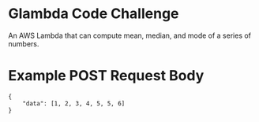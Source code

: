 # Glambda Code Challenge

An AWS Lambda that can compute mean, median, and mode of a series of numbers.

# Example POST Request Body

    {
        "data": [1, 2, 3, 4, 5, 5, 6]
    }

